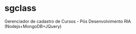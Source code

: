 sgclass
=======

Gerenciador de cadastro de Cursos - Pós Desenvolvimento RIA (Nodejs+MongoDB+JQuery)